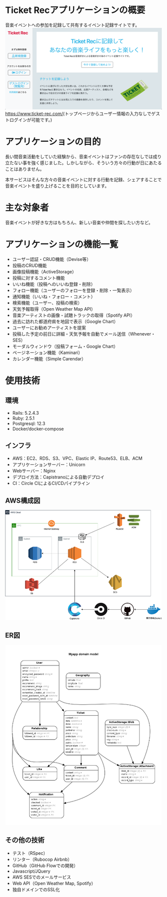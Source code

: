 <div id="readme">  
  <h1>Ticket Recアプリケーションの概要</h1>
  音楽イベントへの参加を記録して共有するイベント記録サイトです。
  <img src="./public/images/intro.png" title="Ticket-Rec-image">
  <a href="https://www.ticket-rec.com/" alt="TicketRecUrl">https://www.ticket-rec.com/</a>(トップページからユーザー情報の入力なしでゲストログインが可能です。)
  <h1>アプリケーションの目的</h1>
  <p>長い間音楽活動をしていた経験から、音楽イベントはファンの存在なしでは成り立たない事を強く感じました。しかしながら、そういう方々の行動が日にあたることはありません。</p>
  <p>本サービスはそんな方々の音楽イベントに対する行動を記録、シェアすることで音楽イベントを盛り上げることを目的としています。</p>
  <h1>主な対象者</h1>
  音楽イベントが好きな方はもちろん、新しい音楽や仲間を探したい方など。
  <h1>アプリケーションの機能一覧</h1>
  <ul>
  <li>ユーザー認証・CRUD機能（Devise等）</li>
  <li>投稿のCRUD機能</li>
  <li>画像投稿機能（ActiveStorage）</li>
  <li>投稿に対するコメント機能</li>
  <li>いいね機能（投稿へのいいね登録・削除）</li>
  <li>フォロー機能（ユーザーのフォローを登録・削除・一覧表示）</li>
  <li>通知機能（いいね・フォロー・コメント）</li>
  <li>検索機能（ユーザー、投稿の検索）</li>
  <li>天気予報取得（Open Weather Map API）</li>
  <li>音楽アーティストの画像・試聴トラックの取得（Spotify API）</li>
  <li>過去に訪れた都道府県を地図で表示（Google Chart）</li>
  <li>ユーザーにお勧めアーティストを提案</li>
  <li>投稿した予定の前日に詳細・天気予報を自動でメール送信（Whenever・SES）</li>
  <li>モーダルウィンドウ（投稿フォーム・Google Chart）</li>
  <li>ページネーション機能（Kaminari）</li>
  <li>カレンダー機能（Simple Carendar）</li>
  </ul>
  <h1>使用技術</h1>
  <h2>環境</h2>
  <ul>
    <li>Rails: 5.2.4.3</li>
    <li>Ruby: 2.5.1</li>
    <li>Postgresql: 12.3</li>
    <li>Docker/docker-compose</li>
  </ul>
  <h2>インフラ</h2>
  <ul>
    <li>AWS：EC2、RDS、S3、VPC、Elastic IP、Route53、ELB、ACM</li>
    <li>アプリケーションサーバー：Unicorn</li>
    <li>Webサーバー：Nginx</li>
    <li>デプロイ方法：Capistranoによる自動デプロイ</li>
    <li>CI：Circle CIによるCI/CDパイプライン</li>
  </ul>
  <h2>AWS構成図</h2>
  <img src="./public/images/aws_diagram.png" title="aws-diagram">
  <h2>ER図</h2>
  <img src="./public/images/erd.png" title="er">
  <h2>その他の技術</h2>
  <ul>
    <li>テスト（RSpec）</li>
    <li>リンター（Rubocop Airbnb）</li>
    <li>GitHub（GitHub Flowでの開発）</li>
    <li>Javascript/JQuery</li>
    <li>AWS SESでのメールサービス</li>
    <li>Web API（Open Weather Map, Spotify）</li>
    <li>独自ドメインでのSSL化</li>
  </ul>
</div>
